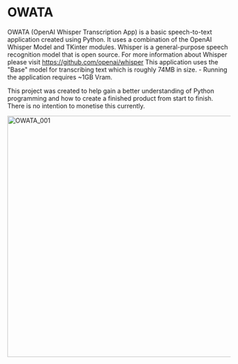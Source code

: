# OWATA

OWATA (OpenAI Whisper Transcription App) is a basic speech-to-text application created using Python. 
It uses a combination of the OpenAI Whisper Model and TKinter modules. 
Whisper is a general-purpose speech recognition model that is open source. For more information about Whisper please visit https://github.com/openai/whisper
This application uses the "Base" model for transcribing text which is roughly 74MB in size. - 
Running the application requires ~1GB Vram.

This project was created to help gain a better understanding of Python programming and how to create a finished product from start to finish. 
There is no intention to monetise this currently. 

<img width="545" alt="OWATA_001" src="https://user-images.githubusercontent.com/125098654/236674419-c89facb8-7a11-4df2-9d77-1ea021d34fdc.png">
